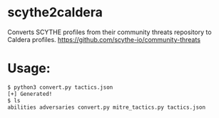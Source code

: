 # scythe2caldera
Converts SCYTHE profiles from their community threats repository to Caldera profiles. 
https://github.com/scythe-io/community-threats

# Usage:
```bash
$ python3 convert.py tactics.json
[+] Generated!
$ ls    
abilities adversaries convert.py mitre_tactics.py tactics.json
```